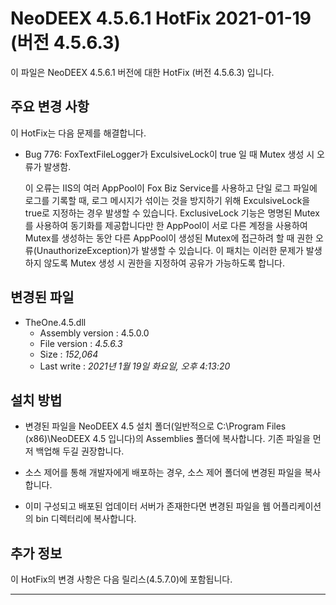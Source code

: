 # NeoDEEX 4.5.6.1 HotFix 2021-01-19 (버전 4.5.6.3)

이 파일은 NeoDEEX 4.5.6.1 버전에 대한 HotFix (버전 4.5.6.3) 입니다.

## 주요 변경 사항

이 HotFix는 다음 문제를 해결합니다.

* Bug 776: FoxTextFileLogger가 ExculsiveLock이 true 일 때 Mutex 생성 시 오류가 발생함.

  이 오류는 IIS의 여러 AppPool이 Fox Biz Service를 사용하고 단일 로그 파일에 로그를 기록할 때, 로그 메시지가 섞이는 것을 방지하기 위해 ExculsiveLock을 true로 지정하는 경우 발생할 수 있습니다. ExclusiveLock 기능은 명명된 Mutex를 사용하여 동기화를 제공합니다만 한 AppPool이 서로 다른 계정을 사용하여 Mutex를 생성하는 동안 다른 AppPool이 생성된 Mutex에 접근하려 할 때 권한 오류(UnauthorizeException)가 발생할 수 있습니다. 이 패치는 이러한 문제가 발생하지 않도록 Mutex 생성 시 권한을 지정하여 공유가 가능하도록 합니다.

## 변경된 파일

* TheOne.4.5.dll
  * Assembly version : 4.5.0.0
  * File version : *4.5.6.3*
  * Size : *152,064*
  * Last write : *‎2021‎년 ‎1‎월 ‎19‎일 ‎화요일, ‏‎오후 4:13:20*

## 설치 방법

* 변경된 파일을 NeoDEEX 4.5 설치 폴더(일반적으로 C:\Program Files (x86)\NeoDEEX 4.5 입니다)의 Assemblies 폴더에 복사합니다. 기존 파일을 먼저 백업해 두길 권장합니다.

* 소스 제어를 통해 개발자에게 배포하는 경우, 소스 제어 폴더에 변경된 파일을 복사합니다.

* 이미 구성되고 배포된 업데이터 서버가 존재한다면 변경된 파일을 웹 어플리케이션의 bin 디렉터리에 복사합니다.

## 추가 정보

이 HotFix의 변경 사항은 다음 릴리스(4.5.7.0)에 포함됩니다.

---
